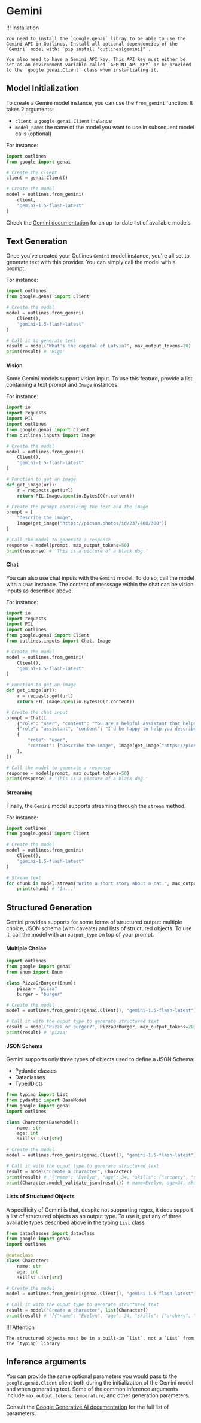 # Gemini

!!! Installation

    You need to install the `google.genai` libray to be able to use the Gemini API in Outlines. Install all optional dependencies of the `Gemini` model with: `pip install "outlines[gemini]"`.

    You also need to have a Gemini API key. This API key must either be set as an environment variable called `GEMINI_API_KEY` or be provided to the `google.genai.Client` class when instantiating it.

## Model Initialization

To create a Gemini model instance, you can use the `from_gemini` function. It takes 2 arguments:

- `client`: a `google.genai.Client` instance
- `model_name`: the name of the model you want to use in subsequent model calls (optional)

For instance:

```python
import outlines
from google import genai

# Create the client
client = genai.Client()

# Create the model
model = outlines.from_gemini(
    client,
    "gemini-1.5-flash-latest"
)
```

Check the [Gemini documentation](https://github.com/googleapis/python-genai) for an up-to-date list of available models.

## Text Generation

Once you've created your Outlines `Gemini` model instance, you're all set to generate text with this provider. You can simply call the model with a prompt.

For instance:

```python
import outlines
from google.genai import Client

# Create the model
model = outlines.from_gemini(
    Client(),
    "gemini-1.5-flash-latest"
)

# Call it to generate text
result = model("What's the capital of Latvia?", max_output_tokens=20)
print(result) # 'Riga'
```

#### Vision

Some Gemini models support vision input. To use this feature, provide a list containing a text prompt and `Image` instances.

For instance:

```python
import io
import requests
import PIL
import outlines
from google.genai import Client
from outlines.inputs import Image

# Create the model
model = outlines.from_gemini(
    Client(),
    "gemini-1.5-flash-latest"
)

# Function to get an image
def get_image(url):
    r = requests.get(url)
    return PIL.Image.open(io.BytesIO(r.content))

# Create the prompt containing the text and the image
prompt = [
    "Describe the image",
    Image(get_image("https://picsum.photos/id/237/400/300"))
]

# Call the model to generate a response
response = model(prompt, max_output_tokens=50)
print(response) # 'This is a picture of a black dog.'
```

#### Chat

You can also use chat inputs with the `Gemini` model. To do so, call the model with a `Chat` instance. The content of messsage within the chat can be vision inputs as described above.

For instance:

```python
import io
import requests
import PIL
import outlines
from google.genai import Client
from outlines.inputs import Chat, Image

# Create the model
model = outlines.from_gemini(
    Client(),
    "gemini-1.5-flash-latest"
)

# Function to get an image
def get_image(url):
    r = requests.get(url)
    return PIL.Image.open(io.BytesIO(r.content))

# Create the chat input
prompt = Chat([
    {"role": "user", "content": "You are a helpful assistant that helps me described pictures."},
    {"role": "assistant", "content": "I'd be happy to help you describe pictures! Please go ahead and share an image"},
    {
        "role": "user",
        "content": ["Describe the image", Image(get_image("https://picsum.photos/id/237/400/300"))]
    },
])

# Call the model to generate a response
response = model(prompt, max_output_tokens=50)
print(response) # 'This is a picture of a black dog.'
```

#### Streaming

Finally, the `Gemini` model supports streaming through the `stream` method.

For instance:

```python
import outlines
from google.genai import Client

# Create the model
model = outlines.from_gemini(
    Client(),
    "gemini-1.5-flash-latest"
)

# Stream text
for chunk in model.stream("Write a short story about a cat.", max_output_tokens=20):
    print(chunk) # 'In...'
```

## Structured Generation

Gemini provides supports for some forms of structured output: multiple choice, JSON schema (with caveats) and lists of structured objects. To use it, call the model with an `output_type` on top of your prompt.

#### Multiple Choice

```python
import outlines
from google import genai
from enum import Enum

class PizzaOrBurger(Enum):
    pizza = "pizza"
    burger = "burger"

# Create the model
model = outlines.from_gemini(genai.Client(), "gemini-1.5-flash-latest")

# Call it with the ouput type to generate structured text
result = model("Pizza or burger?", PizzaOrBurger, max_output_tokens=20)
print(result) # 'pizza'
```

#### JSON Schema

Gemini supports only three types of objects used to define a JSON Schema:

- Pydantic classes
- Dataclasses
- TypedDicts

```python
from typing import List
from pydantic import BaseModel
from google import genai
import outlines

class Character(BaseModel):
    name: str
    age: int
    skills: List[str]

# Create the model
model = outlines.from_gemini(genai.Client(), "gemini-1.5-flash-latest")

# Call it with the ouput type to generate structured text
result = model("Create a character", Character)
print(result) # '{"name": "Evelyn", "age": 34, "skills": ["archery", "stealth", "alchemy"]}'
print(Character.model_validate_json(result)) # name=Evelyn, age=34, skills=['archery', 'stealth', 'alchemy']
```

#### Lists of Structured Objects

A specificity of Gemini is that, despite not supporting regex, it does support a list of structured objects as an output type. To use it, put any of three available types described above in the typing `List` class

```python
from dataclasses import dataclass
from google import genai
import outlines

@dataclass
class Character:
    name: str
    age: int
    skills: List[str]

# Create the model
model = outlines.from_gemini(genai.Client(), "gemini-1.5-flash-latest")

# Call it with the ouput type to generate structured text
result = model("Create a character", list[Character])
print(result) # '[{"name": "Evelyn", "age": 34, "skills": ["archery", "stealth", "alchemy"]}, {["name":...'
```

!!! Attention

    The structured objects must be in a built-in `list`, not a `List` from the `typing` library

## Inference arguments

You can provide the same optional parameters you would pass to the `google.genai.Client` client both during the initialization of the Gemini model and when generating text. Some of the common inference arguments include `max_output_tokens`, `temperature`, and other generation parameters.

Consult the [Google Generative AI documentation](https://github.com/googleapis/python-genai) for the full list of parameters.

